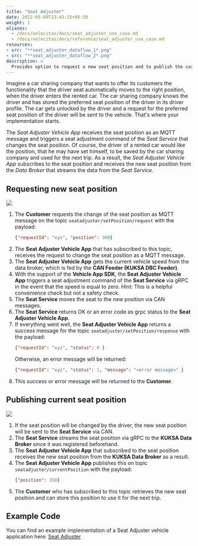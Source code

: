 ```yaml
---
title: "Seat Adjuster"
date: 2022-05-09T13:43:25+05:30
weight: 1
aliases:
  - /docs/velocitas/docs/seat_adjuster_use_case.md
  - /docs/velocitas/docs/reference/seat_adjuster_use_case.md
resources:
- src: "**seat_adjuster_dataflow_1*.png"
- src: "**seat_adjuster_dataflow_2*.png"
description: >
  Provides option to request a new seat position and to publish the current seat position
---
```


Imagine a car sharing company that wants to offer its customers the functionality that the driver seat automatically moves to the right position, when the driver enters the rented car. The car sharing company knows the driver and has stored the preferred seat position of the driver in its driver profile. The car gets unlocked by the driver and a request for the preferred seat position of the driver will be sent to the vehicle. That's where your implementation starts.
 
The _Seat Adjuster Vehicle App_ receives the seat position as an MQTT message and triggers a seat adjustment command of the _Seat Service_ that changes the seat position. Of course, the driver of a rented car would like the position, that he may have set himself, to be saved by the car sharing company and used for the next trip. As a result, the _Seat Adjuster Vehicle App_ subscribes to the seat position and receives the new seat position from the _Data Broker_ that streams the data from the _Seat Service_.

## Requesting new seat position

![](./seat_adjuster_dataflow_1.png)

1. The **Customer** requests the change of the seat position as MQTT message on the topic `seatadjuster/setPosition/request` with the payload:
   ```json
   {"requestId": "xyz", "position": 300}
   ```
2. The **Seat Adjuster Vehicle App** that has subscribed to this topic, receives the request to change the seat position as a MQTT message.
3. The **Seat Adjuster Vehicle App** gets the current vehicle speed from the data broker, which is fed by the **CAN Feeder (KUKSA DBC Feeder)**.
4. With the support of the **Vehicle App SDK**, the **Seat Adjuster Vehicle App** triggers a seat adjustment command of the **Seat Service** via gRPC in the event that the speed is equal to zero. Hint: This is a helpful convenience check but not a safety check.
5. The **Seat Service** moves the seat to the new position via CAN messages.
6. The **Seat Service** returns OK or an error code as grpc status to the **Seat Adjuster Vehicle App**.
7. If everything went well, the **Seat Adjuster Vehicle App** returns a success message for the topic `seatadjuster/setPosition/response` with the payload:
   ```json
   {"requestId": "xyz", "status": 0 }
   ```
   Otherwise, an error message will be returned:
   ```json
   {"requestId": "xyz", "status": 1, "message": "<error message>" }
   ```
8. This success or error message will be returned to the **Customer**.

## Publishing current seat position

![](./seat_adjuster_dataflow_2.png)

1. If the seat position will be changed by the driver, the new seat position will be sent to the **Seat Service** via CAN.
2.  The **Seat Service** streams the seat position via gRPC to the **KUKSA Data Broker** since it was registered beforehand.
3.  The **Seat Adjuster Vehicle App** that subscribed to the seat position receives the new seat position from the **KUKSA Data Broker** as a result.
12. The **Seat Adjuster Vehicle App** publishes this on topic `seatadjuster/currentPosition` with the payload:
    ```json
    {"position": 350}
    ```
13. The **Customer** who has subscribed to this topic retrieves the new seat position and can store this position to use it for the next trip.

## Example Code

You can find an example implementation of a Seat Adjuster vehicle application here:
[Seat Adjuster](https://github.com/eclipse-velocitas/vehicle-app-python-sdk/tree/main/examples/seat-adjuster)